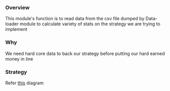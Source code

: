 ### Overview

This module's function is to read data from the csv file dumped by Data-loader module to calculate variety of stats on the strategy
we are trying to implement

### Why

We need hard core data to back our strategy before putting our hard earned money in line


### Strategy
Refer [this](../images/back-test.svg) diagram
